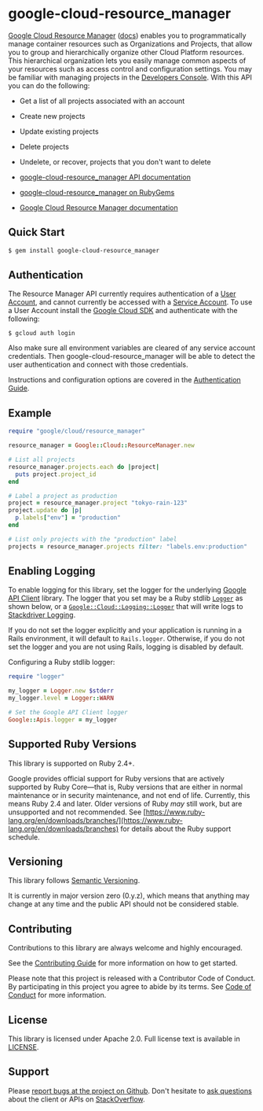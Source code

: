 # google-cloud-resource_manager

[Google Cloud Resource Manager](https://cloud.google.com/resource-manager/) ([docs](https://cloud.google.com/resource-manager/reference/rest/)) enables you to
programmatically manage  container resources such as Organizations and Projects, that allow you to group and hierarchically organize other Cloud Platform resources. This hierarchical organization lets you easily manage common aspects of your resources such as access control and configuration settings. You may be familiar with managing projects in the [Developers Console](https://developers.google.com/console/help/new/). With this API you can do the following:

* Get a list of all projects associated with an account
* Create new projects
* Update existing projects
* Delete projects
* Undelete, or recover, projects that you don't want to delete

* [google-cloud-resource_manager API documentation](https://googleapis.dev/ruby/google-cloud-resource_manager/latest)
* [google-cloud-resource_manager on RubyGems](https://rubygems.org/gems/google-cloud-resource_manager)
* [Google Cloud Resource Manager documentation](https://cloud.google.com/resource-manager/)

## Quick Start

```sh
$ gem install google-cloud-resource_manager
```

## Authentication

The Resource Manager API currently requires authentication of a [User
Account](https://developers.google.com/identity/protocols/OAuth2), and
cannot currently be accessed with a [Service
Account](https://developers.google.com/identity/protocols/OAuth2ServiceAccount).
To use a User Account install the [Google Cloud
SDK](http://cloud.google.com/sdk) and authenticate with the following:

```
$ gcloud auth login
```

Also make sure all environment variables are cleared of any
service account credentials. Then google-cloud-resource_manager will be able to detect the user
authentication and connect with those credentials.

Instructions and configuration options are covered in the [Authentication Guide](https://googleapis.dev/ruby/google-cloud-resource_manager/latest/file.AUTHENTICATION.html).

## Example

```ruby
require "google/cloud/resource_manager"

resource_manager = Google::Cloud::ResourceManager.new

# List all projects
resource_manager.projects.each do |project|
  puts project.project_id
end

# Label a project as production
project = resource_manager.project "tokyo-rain-123"
project.update do |p|
  p.labels["env"] = "production"
end

# List only projects with the "production" label
projects = resource_manager.projects filter: "labels.env:production"
```

## Enabling Logging

To enable logging for this library, set the logger for the underlying [Google API Client](https://github.com/google/google-api-ruby-client/blob/master/README.md#logging) library. The logger that you set may be a Ruby stdlib [`Logger`](https://ruby-doc.org/stdlib-2.4.0/libdoc/logger/rdoc/Logger.html) as shown below, or a [`Google::Cloud::Logging::Logger`](https://googleapis.dev/ruby/google-cloud-logging/latest) that will write logs to [Stackdriver Logging](https://cloud.google.com/logging/).

If you do not set the logger explicitly and your application is running in a Rails environment, it will default to `Rails.logger`. Otherwise, if you do not set the logger and you are not using Rails, logging is disabled by default.

Configuring a Ruby stdlib logger:

```ruby
require "logger"

my_logger = Logger.new $stderr
my_logger.level = Logger::WARN

# Set the Google API Client logger
Google::Apis.logger = my_logger
```

## Supported Ruby Versions

This library is supported on Ruby 2.4+.

Google provides official support for Ruby versions that are actively supported
by Ruby Core—that is, Ruby versions that are either in normal maintenance or in
security maintenance, and not end of life. Currently, this means Ruby 2.4 and
later. Older versions of Ruby _may_ still work, but are unsupported and not
recommended. See [https://www.ruby-lang.org/en/downloads/branches/](https://www.ruby-lang.org/en/downloads/branches) for details
about the Ruby support schedule.

## Versioning

This library follows [Semantic Versioning](http://semver.org/).

It is currently in major version zero (0.y.z), which means that anything may
change at any time and the public API should not be considered stable.

## Contributing

Contributions to this library are always welcome and highly encouraged.

See the [Contributing
Guide](https://googleapis.dev/ruby/google-cloud-resource_manager/latest/file.CONTRIBUTING.html)
for more information on how to get started.

Please note that this project is released with a Contributor Code of Conduct. By
participating in this project you agree to abide by its terms. See [Code of
Conduct](https://googleapis.dev/ruby/google-cloud-resource_manager/latest/file.CODE_OF_CONDUCT.html)
for more information.

## License

This library is licensed under Apache 2.0. Full license text is available in
[LICENSE](https://googleapis.dev/ruby/google-cloud-resource_manager/latest/file.LICENSE.html).

## Support

Please [report bugs at the project on
Github](https://github.com/googleapis/google-cloud-ruby/issues). Don't
hesitate to [ask
questions](http://stackoverflow.com/questions/tagged/google-cloud-platform+ruby)
about the client or APIs on [StackOverflow](http://stackoverflow.com).
